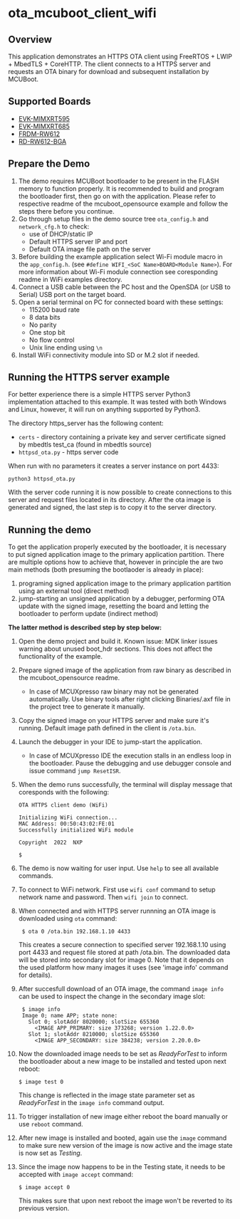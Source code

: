 # ota_mcuboot_client_wifi

## Overview
This application demonstrates an HTTPS OTA client using FreeRTOS + LWIP + MbedTLS + CoreHTTP.
The client connects to a HTTPS server and requests an OTA binary for download and subsequent installation by MCUBoot.

## Supported Boards
- [EVK-MIMXRT595](../../../_boards/evkmimxrt595/ota_examples/ota_mcuboot_client/wifi/example_board_readme.md)
- [EVK-MIMXRT685](../../../_boards/evkmimxrt685/ota_examples/ota_mcuboot_client/wifi/example_board_readme.md)
- [FRDM-RW612](../../../_boards/frdmrw612/ota_examples/ota_mcuboot_client/wifi/example_board_readme.md)
- [RD-RW612-BGA](../../../_boards/rdrw612bga/ota_examples/ota_mcuboot_client/wifi/example_board_readme.md)


## Prepare the Demo
1. The demo requires MCUBoot bootloader to be present in the FLASH memory to function properly.
   It is recommended to build and program the bootloader first, then go on with the application.
   Please refer to respective readme of the mcuboot_opensource example and follow the steps there before you continue.
2. Go through setup files in the demo source tree `ota_config.h` and `network_cfg.h` to check:
    - use of DHCP/static IP
    - Default HTTPS server IP and port
    - Default OTA image file path on the server
3. Before building the example application select Wi-Fi module macro in the `app_config.h`. (see `#define WIFI_<SoC Name>BOARD<Module Name>`).
   For more information about Wi-Fi module connection see coresponding readme in WiFi examples directory.
4. Connect a USB cable between the PC host and the OpenSDA (or USB to Serial) USB port on the target board.
5. Open a serial terminal on PC for connected board with these settings:
    - 115200 baud rate
    - 8 data bits
    - No parity
    - One stop bit
    - No flow control
    - Unix line ending using `\n`
6.  Install WiFi connectivity module into SD or M.2 slot if needed.


## Running the HTTPS server example

For better experience there is a simple HTTPS server Python3 implementation attached to this example.
It was tested with both Windows and Linux, however, it will run on anything supported by Python3.

The directory https_server has the following content:
- `certs` - directory containing a private key and server certificate signed by mbedtls test_ca (found in mbedtls source)
- `httpsd_ota.py` - https server code

When run with no parameters it creates a server instance on port 4433:
    
    python3 httpsd_ota.py

With the server code running it is now possible to create connections to this server and request files located in its directory.
After the ota image is generated and signed, the last step is to copy it to the server directory.


## Running the demo
To get the application properly executed by the bootloader, it is necessary to put signed application image to the primary application partition.
There are multiple options how to achieve that, however in principle the are two main methods (both presuming the bootlaoder is already in place):

1. programing signed application image to the primary application partition using an external tool (direct method)
2. jump-starting an unsigned application by a debugger, performing OTA update with the signed image, resetting the board and letting the bootloader to perform update (indirect method)

**The latter method is described step by step below:**

1.  Open the demo project and build it.
    Known issue: MDK linker issues warning about unused boot_hdr sections. This does not affect the functionality of the example.
    
2.  Prepare signed image of the application from raw binary as described in the mcuboot_opensource readme.
     - In case of MCUXpresso raw binary may not be generated automatically. Use binary tools after right clicking Binaries/.axf file in the project tree to generate it manually.

3.  Copy the signed image on your HTTPS server and make sure it's running. Default image path defined in the client is `/ota.bin`.
    
4.  Launch the debugger in your IDE to jump-start the application.
     - In case of MCUXpresso IDE the execution stalls in an endless loop in the bootloader. Pause the debugging and use debugger console and issue command `jump ResetISR`.
     
5.  When the demo runs successfully, the terminal will display message that coresponds with the following:

	    OTA HTTPS client demo (WiFi)

	    Initializing WiFi connection...
	    MAC Address: 00:50:43:02:FE:01
	    Successfully initialized WiFi module

	    Copyright  2022  NXP

	    $

6. The demo is now waiting for user input. Use `help` to see all available commands.

7. To connect to WiFi network. First use `wifi conf` command to setup network name and password.
   Then `wifi join` to connect.

8. When connected and with HTTPS server runnning an OTA image is downloaded using `ota` command:

        $ ota 0 /ota.bin 192.168.1.10 4433
   
   This creates a secure connection to specified server 192.168.1.10 using port 4433 and request
   file stored at path /ota.bin. The downloaded data will be stored into secondary slot for image 0.
   Note that it depends on the used platform how many images it uses (see 'image info' command for details).

9. After succesfull download of an OTA image, the command `image info` can be used to inspect the change
   in the secondary image slot:

	    $ image info
	    Image 0; name APP; state none:
	      Slot 0; slotAddr 8020000; slotSize 655360
	        <IMAGE APP_PRIMARY: size 373268; version 1.22.0.0>
	      Slot 1; slotAddr 8210000; slotSize 655360
	        <IMAGE APP_SECONDARY: size 384238; version 2.20.0.0>

10. Now the downloaded image needs to be set as *ReadyForTest* to inform the bootloader about a new image to be
    installed and tested upon next reboot:

	    $ image test 0

    This change is reflected in the image state parameter set as *ReadyForTest* in the `image info` command output.

11. To trigger installation of new image either reboot the board manually or use `reboot` command.

12. After new image is installed and booted, again use the `image` command to make sure new version of the image
    is now active and the image state is now set as *Testing*.

13. Since the image now happens to be in the Testing state, it needs to be accepted with `image accept` command:
	
	    $ image accept 0

    This makes sure that upon next reboot the image won't be reverted to its previous version.

